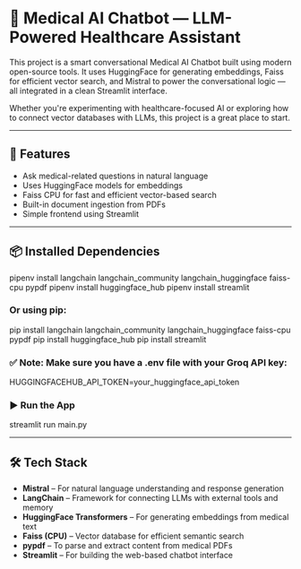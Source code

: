 # 🏥 Medical AI Chatbot — LLM-Powered Healthcare Assistant

This project is a smart conversational Medical AI Chatbot built using modern open-source tools. It uses HuggingFace for generating embeddings, Faiss for efficient vector search, and Mistral to power the conversational logic — all integrated in a clean Streamlit interface.

Whether you're experimenting with healthcare-focused AI or exploring how to connect vector databases with LLMs, this project is a great place to start.

---

## 🚀 Features

- Ask medical-related questions in natural language
- Uses HuggingFace models for embeddings
- Faiss CPU for fast and efficient vector-based search
- Built-in document ingestion from PDFs
- Simple frontend using Streamlit

---

## 📦 Installed Dependencies

pipenv install langchain langchain_community langchain_huggingface faiss-cpu pypdf
pipenv install huggingface_hub
pipenv install streamlit

### Or using pip:
pip install langchain langchain_community langchain_huggingface faiss-cpu pypdf
pip install huggingface_hub
pip install streamlit

### ✅ Note: Make sure you have a .env file with your Groq API key:
HUGGINGFACEHUB_API_TOKEN=your_huggingface_api_token

### ▶️ Run the App
streamlit run main.py

---

## 🛠️ Tech Stack

- **Mistral** – For natural language understanding and response generation
- **LangChain** – Framework for connecting LLMs with external tools and memory
- **HuggingFace Transformers** – For generating embeddings from medical text
- **Faiss (CPU)** – Vector database for efficient semantic search
- **pypdf** – To parse and extract content from medical PDFs
- **Streamlit** – For building the web-based chatbot interface
